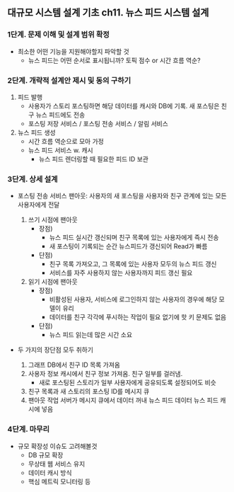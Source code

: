 ## 대규모 시스템 설계 기초 ch11. 뉴스 피드 시스템 설계

### 1단계. 문제 이해 및 설계 범위 확정
- 최소한 어떤 기능을 지원해야할지 파악할 것
  - 뉴스 피드는 어떤 순서로 표시됩니까? 토픽 점수 or 시간 흐름 역순?

### 2단계. 개략적 설계안 제시 및 동의 구하기
1. 피드 발행
   - 사용자가 스토리 포스팅하면 해당 데이터를 캐시와 DB에 기록. 새 포스팅은 친구 뉴스 피드에도 전송
   - 포스팅 저장 서비스 / 포스팅 전송 서비스 / 알림 서비스
2. 뉴스 피드 생성
   - 시간 흐름 역순으로 모아 가정
   - 뉴스 피드 서비스 w. 캐시
     - 뉴스 피드 렌더링할 때 필요한 피드 ID 보관

### 3단계. 상세 설계
- 포스팅 전송 서비스 팬아웃: 사용자의 새 포스팅을 사용자와 친구 관계에 있는 모든 사용자에게 전달
  1. 쓰기 시점에 팬아웃
     - 장점)
       - 뉴스 피드 실시간 갱신되며 친구 목록에 있는 사용자에게 즉시 전송
       - 새 포스팅이 기록되는 순간 뉴스피드가 갱신되어 Read가 빠름
     - 단점)
       - 친구 목록 가져오고, 그 목록에 있는 사용자 모두의 뉴스 피드 갱신
       - 서비스를 자주 사용하지 않는 사용자까지 피드 갱신 필요
  2. 읽기 시점에 팬아웃
     - 장점)
       - 비활성된 사용자, 서비스에 로그인하지 않는 사용자의 경우에 해당 모델이 유리
       - 데이터를 친구 각각에 푸시하는 작업이 필요 없기에 핫 키 문제도 없음
     - 단점)
       - 뉴스 피드 읽는데 많은 시간 소요

- 두 가지의 장단점 모두 취하기
  1. 그래프 DB에서 친구 ID 목록 가져옴
  2. 사용자 정보 캐시에서 친구 정보 가져옴. 친구 일부를 걸러냄. 
     - 새로 포스팅된 스토리가 일부 사용자에게 공유되도록 설정되어도 비슷
  3. 친구 목록과 새 스토리의 포스팅 ID를 메시지 큐
  4. 팬아웃 작업 서버가 메시지 큐에서 데이터 꺼내 뉴스 피드 데이터 뉴스 피드 캐시에 넣음

### 4단계. 마무리
- 규모 확장성 이슈도 고려해볼것
  - DB 규모 확장
  - 무상태 웹 서비스 유지
  - 데이터 캐시 방식
  - 핵심 메트릭 모니터링 등